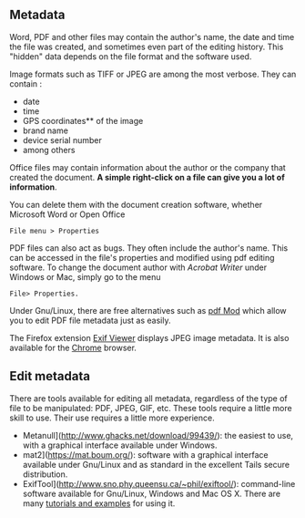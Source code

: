 Metadata
-----------

Word, PDF and other files may contain the author's name, the date and time the file was created, and sometimes even part of the editing history. This "hidden" data depends on the file format and the software used.


Image formats such as TIFF or JPEG are among the most verbose. They can contain :

- date
- time
- GPS coordinates** of the image
- brand name
- device serial number
- among others


Office files may contain information about the author or the company that created the document. **A simple right-click on a file can give you a lot of information**. 


You can delete them with the document creation software, whether Microsoft Word or Open Office

    File menu > Properties


PDF files can also act as bugs. They often include the author's name. This can be accessed in the file's properties and modified using pdf editing software. To change the document author with *Acrobat Writer* under Windows or Mac, simply go to the menu 

    File> Properties. 


Under Gnu/Linux, there are free alternatives such as [pdf Mod](https://doc.ubuntu-fr.org/pdfmod) which allow you to edit PDF file metadata just as easily.


The Firefox extension [Exif Viewer](https://addons.mozilla.org/fr/firefox/addon/exif-viewer/) displays JPEG image metadata. It is also available for the [Chrome](https://chrome.google.com/webstore/detail/exif-viewer/nafpfdcmppffipmhcpkbplhkoiekndck) browser. 


## Edit metadata

There are tools available for editing all metadata, regardless of the type of file to be manipulated: PDF, JPEG, GIF, etc. These tools require a little more skill to use. Their use requires a little more experience.


- Metanull](http://www.ghacks.net/download/99439/): the easiest to use, with a graphical interface available under Windows.
- mat2](https://mat.boum.org/): software with a graphical interface available under Gnu/Linux and as standard in the excellent Tails secure distribution.
- ExifTool](http://www.sno.phy.queensu.ca/~phil/exiftool/): command-line software available for Gnu/Linux, Windows and Mac OS X. There are many [tutorials and examples](http://owl.phy.queensu.ca/~phil/exiftool/examples.html) for using it.
